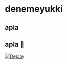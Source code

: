 # denemeyukki

## apla

## apla 📮</h4>
[![Deploy](https://www.herokucdn.com/deploy/button.svg)](https://heroku.com/deploy?template=https://github.com/sedatturhan60/denemeyukki2)
